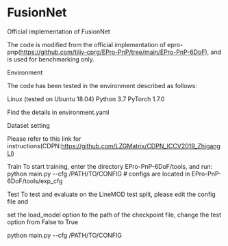 # FusionNet
Official implementation of FusionNet

The code is modified from the official implementation of epro-pnp(https://github.com/tjiiv-cprg/EPro-PnP/tree/main/EPro-PnP-6DoF), and is used for benchmarking only.

Environment

The code has been tested in the environment described as follows:

Linux (tested on Ubuntu 18.04)
Python 3.7
PyTorch 1.7.0

Find the details in environment.yaml

Dataset setting

Please refer to this link for instructions(CDPN:https://github.com/LZGMatrix/CDPN_ICCV2019_ZhigangLi)

Train
To start training, enter the directory EPro-PnP-6DoF/tools, and run:
python main.py --cfg /PATH/TO/CONFIG  # configs are located in EPro-PnP-6DoF/tools/exp_cfg

Test
To test and evaluate on the LineMOD test split, please edit the config file and

set the load_model option to the path of the checkpoint file,
change the test option from False to True

python main.py --cfg /PATH/TO/CONFIG
